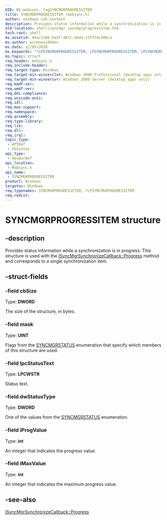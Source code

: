 ```yaml
---
UID: NS:mobsync._tagSYNCMGRPROGRESSITEM
title: SYNCMGRPROGRESSITEM (mobsync.h)
author: windows-sdk-content
description: Provides status information while a synchronization is in progress. This structure is used with the ISyncMgrSynchronizeCallback::Progress method and corresponds to a single synchronization item.
old-location: shell\syncmgr_syncmgrprogressitem.htm
tech.root: shell
ms.assetid: 94ac1206-be5f-467c-ab4a-11f574c406ca
ms.author: windowssdkdev
ms.date: 12/05/2018
ms.keywords: "*LPSYNCMGRPROGRESSITEM, LPSYNCMGRPROGRESSITEM, LPSYNCMGRPROGRESSITEM structure pointer [Windows Shell], SYNCMGRPROGRESSITEM, SYNCMGRPROGRESSITEM structure [Windows Shell], mobsync/LPSYNCMGRPROGRESSITEM, mobsync/SYNCMGRPROGRESSITEM, shell.syncmgr_syncmgrprogressitem, syncmgr.syncmgrprogressitem"
ms.topic: struct
req.header: mobsync.h
req.include-header: 
req.target-type: Windows
req.target-min-winverclnt: Windows 2000 Professional [desktop apps only]
req.target-min-winversvr: Windows 2000 Server [desktop apps only]
req.kmdf-ver: 
req.umdf-ver: 
req.ddi-compliance: 
req.unicode-ansi: 
req.idl: 
req.max-support: 
req.namespace: 
req.assembly: 
req.type-library: 
req.lib: 
req.dll: 
req.irql: 
topic_type:
 - APIRef
 - kbSyntax
api_type:
 - HeaderDef
api_location:
 - Mobsync.h
api_name:
 - SYNCMGRPROGRESSITEM
product: Windows
targetos: Windows
req.typenames: SYNCMGRPROGRESSITEM, *LPSYNCMGRPROGRESSITEM
req.redist: 
---
```


# SYNCMGRPROGRESSITEM structure


## -description


Provides status information while a synchronization is in progress. This structure is used with the <a href="https://msdn.microsoft.com/924310aa-e210-476d-b532-f235de943498">ISyncMgrSynchronizeCallback::Progress</a> method and corresponds to a single synchronization item.


## -struct-fields




### -field cbSize

Type: <b>DWORD</b>

The size of the structure, in bytes.


### -field mask

Type: <b>UINT</b>

Flags from the <a href="https://msdn.microsoft.com/a2bdc883-2e61-42a4-a88b-8fab42f018e1">SYNCMGRSTATUS</a> enumeration that specify which members of this structure are used.


### -field lpcStatusText

Type: <b>LPCWSTR</b>

Status text.


### -field dwStatusType

Type: <b>DWORD</b>

One of the values from the <a href="https://msdn.microsoft.com/a2bdc883-2e61-42a4-a88b-8fab42f018e1">SYNCMGRSTATUS</a> enumeration.


### -field iProgValue

Type: <b>int</b>

An integer that indicates the progress value.


### -field iMaxValue

Type: <b>int</b>

An integer that indicates the maximum progress value.


## -see-also




<a href="https://msdn.microsoft.com/924310aa-e210-476d-b532-f235de943498">ISyncMgrSynchronizeCallback::Progress</a>
 

 

